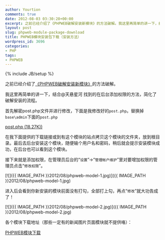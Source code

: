 ```yaml
---
author: Yourtion
comments: true
date: 2012-08-03 03:30:28+00:00
excerpt: 之前已经介绍了《PHPWEB破解安装新模块》的方法破解。我这里再简单的讲一下，结合@天悬星河 找到的在后台添加权限的方法，简化了破解安装的流程。
layout: post
slug: phpweb-module-package-download
title: PHPWEB模块安装包下载（安装方法）
wordpress_id: 3696
categories:
- PHP
tags:
- PHPWEB
---
```

{% include JB/setup %}

之前已经介绍了[《PHPWEB破解安装新模块》](/phpweb-crack-to-install-module.html)的方法破解。

我这里再简单的讲一下，结合@天悬星河 找到的在后台添加权限的方法，简化了破解安装的流程。

首先解密post.php文件并进行修改，下面是我修改好的```post.php```。替换掉```base\admin```下面的```post.php```

[post.php (18.27K))](http://dl.dbank.com/c0svt1fm14)

在我下面提供的下载链接或到有这个模块的站点拷贝这个模块的文件夹，放到根目录。最后去后台安装这个模块，随便输个用户名和密码，稍后就会提示安装模块成功，在后台也可以看到这个模块。

接下来就是添加权限，在管理员后台的“```设置```”->“```管理帐户维护```”里对要增加权限的管理员点击“```修改权限```”。

[![]({{ IMAGE_PATH }}2012/08/phpweb-model-1.jpg)]({{ IMAGE_PATH }}2012/08/phpweb-model-1.jpg)

进入后会看到你新安装的模块前面没有打勾，全部打上勾，再点“```修改```”就大功告成了！

[![]({{ IMAGE_PATH }}2012/08/phpweb-model-2.jpg)]({{ IMAGE_PATH }}2012/08/phpweb-model-2.jpg)

各个模块下载地址（那些一定有的新闻图片页面模块就不提供咯）：

[PHPWEB模块下载](http://dl.dbank.com/c0ofwvbaxn)
